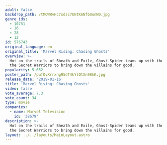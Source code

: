 ```yaml
---
adult: false
backdrop_path: /tMOWRvHc7sdsc7UNtK6Nfb0onWD.jpg
genre_ids:
  - 10751
  - 16
  - 28
  - 12
id: 576743
original_language: en
original_title: 'Marvel Rising: Chasing Ghosts'
overview: >-
  Hot on the trails of Sheath and Exile, Ghost-Spider teams up with the rest of
  the Secret Warriors to bring down the villains for good.
popularity: 5.652
poster_path: /pufQvXrrxng95dT4kYlQtXn98kK.jpg
release_date: '2019-01-16'
title: 'Marvel Rising: Chasing Ghosts'
video: false
vote_average: 7.3
vote_count: 34
type: movie
companies:
  - name: Marvel Television
    id: '38679'
description: >-
  Hot on the trails of Sheath and Exile, Ghost-Spider teams up with the rest of
  the Secret Warriors to bring down the villains for good.
layout: ../../layouts/MainLayout.astro
---
```


